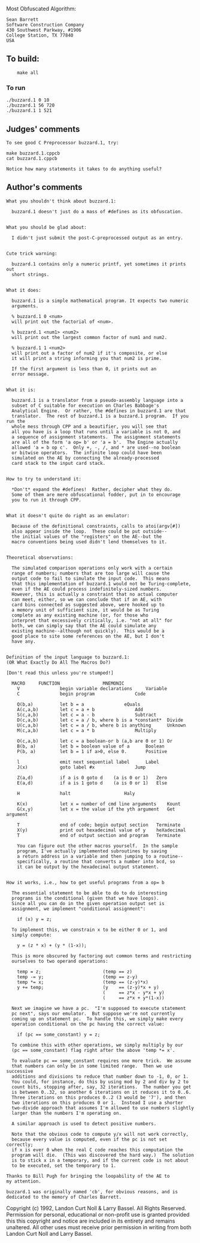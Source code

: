 Most Obfuscated Algorithm:

	Sean Barrett
	Software Construction Company
	430 Southwest Parkway, #1906
	College Station, TX 77840
	USA


## To build:

        make all

### To run

	./buzzard.1 0 10
	./buzzard.1 56 720
	./buzzard.1 1 521

## Judges' comments

    To see good C Preprocessor buzzard.1, try:

	make buzzard.1.cppcb
	cat buzzard.1.cppcb
    
    Notice how many statements it takes to do anything useful?

## Author's comments

    What you shouldn't think about buzzard.1:

      buzzard.1 doesn't just do a mass of #defines as its obfuscation.


    What you should be glad about:

      I didn't just submit the post-C-preprocessed output as an entry.


    Cute trick warning:

      buzzard.1 contains only a numeric printf, yet sometimes it prints out
      short strings.


    What it does:

      buzzard.1 is a simple mathematical program. It expects two numeric
      arguments.

      % buzzard.1 0 <num>
      will print out the factorial of <num>.

      % buzzard.1 <num1> <num2>
      will print out the largest common factor of num1 and num2.

      % buzzard.1 1 <num2>
      will print out a factor of num2 if it's composite, or else
      it will print a string informing you that num2 is prime.

      If the first argument is less than 0, it prints out an
      error message.


    What it is:

      buzzard.1 is a translator from a pseudo-assembly language into a
      subset of C suitable for execution on Charles Babbage's
      Analytical Engine.  Or rather, the #defines in buzzard.1 are that
      translator.  The rest of buzzard.1 is a buzzard.1 program.  If you run the
      whole mess through CPP and a beautifier, you will see that
      all you have is a loop that runs until a variable is not 0, and
      a sequence of assignment statements.  The assignment statements
      are all of the form 'a op= b' or 'a = b'.  The Engine actually
      allowed 'a = b op c'.  Only +, -, /, and * are used--no boolean
      or bitwise operators.  The infinite loop could have been
      simulated on the AE by connecting the already-processed 
      card stack to the input card stack.


    How to try to understand it:

      *Don't* expand the #defines!  Rather, decipher what they do.
      Some of them are mere obfuscational fodder, put in to encourage
      you to run it through CPP.


    What it doesn't quite do right as an emulator:

      Because of the definitional constraints, calls to atoi(argv[#])
      also appear inside the loop.  These could be put outside--
      the initial values of the "registers" on the AE--but the
      macro conventions being used didn't lend themselves to it.


    Theoretical observations:

      The simulated comparison operations only work with a certain
      range of numbers; numbers that are too large will cause the
      output code to fail to simulate the input code.  This means
      that this implementation of buzzard.1 would not be Turing-complete,
      even if the AE could process indefinitely-sized numbers.
      However, this is actually a constraint that no actual computer
      can meet, either, so we can conclude that if an AE, with
      card bins connected as suggested above, were hooked up to
      a memory unit of sufficient size, it would be as Turing
      complete as any existing machine (or, for those who
      interpret that excessively critically, i.e. "not at all" for
      both, we can simply say that the AE could simulate any
      existing machine--although not quickly).  This would be a
      good place to site some references on the AE, but I don't
      have any.


    Definition of the input language to buzzard.1:
    (OR What Exactly Do All The Macros Do?)

    [Don't read this unless you're stumped!]


      MACRO		FUNCTION				MNEMONIC
        V               begin variable declarations		Variable
        C               begin program				Code

        Q(b,a)          let b = a				eQuals
        A(c,a,b)        let c = a + b				Add
        S(c,a,b)        let c = a - b				Subtract
        D(c,a,b)        let c = a / b, where b is a *constant*  Divide
        U(c,a,b)        let c = a / b, where b is anything      Unknown
        M(c,a,b)        let c = a * b				Multiply

        O(c,a,b)        let c = a boolean-or b (a,b are 0 or 1) Or
        B(b, a)         let b = boolean value of a		Boolean
        P(b, a)         let b = 1 if a>0, else 0.		Positive

        l               emit next sequential label		Label
        J(x)            goto label #x				Jump

        Z(a,d)          if a is 0 goto d    (a is 0 or 1)	Zero
        E(a,d)          if a is 1 goto d    (a is 0 or 1)	Else

        H               halt					Haly

        K(x)            let x = number of cmd line arguments	Kount
        G(x,y)          let x = the value if the yth argument   Get argument

        T               end of code; begin output section	Terminate
        X(y)            print out hexadecimal value of y	heXadecimal
        T               end of output section and program	Terminate

        You can figure out the other macros yourself.  In the sample
        program, I've actually implemented subroutines by saving
        a return address in a variable and then jumping to a routine--
        specifically, a routine that converts a number into bcd, so
        it can be output by the hexadecimal output statement.


    How it works, i.e., how to get useful programs from a op= b

      The essential statement to be able to do to do interesting
      programs is the conditional (given that we have loops).
      Since all you can do in the given operation output set is
      assignment, we implement "conditional assignment":

        if (x) y = z;

      To implement this, we constrain x to be either 0 or 1, and
      simply compute:

        y = (z * x) + (y * (1-x));

      This is more obscured by factoring out common terms and restricting
      ourselves to two operand operations:

        temp = z;                       (temp == z)
        temp -= y;                      (temp == z-y)
        temp *= x;                      (temp == (z-y)*x)
        y += temp;                      (y    == (z-y)*x + y)
                                        (     == z*x - y*x + y)
                                        (     == z*x + y*(1-x))

      Next we imagine we have a pc.  "I'm supposed to execute statement
      pc next", says our emulator.  But suppose we're not currently
      coming up on statement pc.  To handle this, we simply make every
      operation conditional on the pc having the correct value:

        if (pc == some_constant) y = z;

      To combine this with other operations, we simply multiply by our
      (pc == some_constant) flag right after the above 'temp *= x'.

      To evaluate pc == some_constant requires one more trick.  We assume
      that numbers can only be in some limited range.  Then we use successive
      additions and divisions to reduce that number down to -1, 0, or 1.
      You could, for instance, do this by using mod by 2 and div by 2 to
      count bits, stopping after, say, 32 iterations.  The number you get
      is between 0..32, so another 6 iterations on it reduces it to 0..6.
      Three iterations on this produces 0..2 (3 would be '7'), and then
      two iterations on this produces 0 or 1.  Instead I use a shorter
      two-divide approach that assumes I'm allowed to use numbers slightly 
      larger than the numbers I'm operating on.

      A similar approach is used to detect positive numbers.

      Note that the obvious code to compute y/x will not work correctly,
      because every value is computed, even if the pc is not set correctly;
      if x is ever 0 when the real C code reaches this computation the
      program will die.  (This was discovered the hard way.)  The solution
      is to stick x in a temporary, and if the current code is not about
      to be executed, set the temporary to 1.
  
    Thanks to Bill Pugh for bringing the loopability of the AE to
    my attention.

    buzzard.1 was originally named 'cb', for obvious reasons, and is
    dedicated to the memory of Charles Barrett.

Copyright (c) 1992, Landon Curt Noll & Larry Bassel.
All Rights Reserved.  Permission for personal, educational or non-profit use is
granted provided this this copyright and notice are included in its entirety
and remains unaltered.  All other uses must receive prior permission in writing
from both Landon Curt Noll and Larry Bassel.
